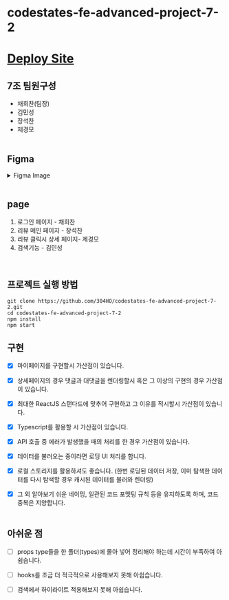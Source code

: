 # codestates-fe-advanced-project-7-2

# [Deploy Site](https://codestates-fe-advanced-project-7-2.vercel.app/)

## 7조 팀원구성

- 채희찬(팀장)
- 김민성
- 장석찬
- 제경모
  <br/>
  <br/>

## Figma

<details>
    <summary>Figma Image</summary>

    이미지 들어갈 예정

</details>
<br/>

## page

1. 로그인 페이지 - 채희찬
2. 리뷰 메인 페이지 - 장석찬
3. 리뷰 클릭시 상세 페이지- 제경모
4. 검색기능 - 김민성

<br/>

## 프로젝트 실행 방법

```
git clone https://github.com/304HO/codestates-fe-advanced-project-7-2.git
cd codestates-fe-advanced-project-7-2
npm install
npm start
```

## 구현

- [x] 마이페이지를 구현할시 가산점이 있습니다.

- [x] 상세페이지의 경우 댓글과 대댓글을 렌더링할시 혹은 그 이상의 구현의 경우 가산점이 있습니다.

- [x] 최대한 ReactJS 스탠다드에 맞추어 구현하고 그 이유를 적시할시 가산점이 있습니다.

- [x] Typescript를 활용할 시 가산점이 있습니다.

- [x] API 호출 중 에러가 발생했을 때의 처리를 한 경우 가산점이 있습니다.

- [x] 데이터를 불러오는 중이라면 로딩 UI 처리를 합니다.

- [x] 로컬 스토리지를 활용하셔도 좋습니다. (한번 로딩된 데이터 저장, 이미 탐색한 데이터를 다시 탐색할 경우 캐시된 데이터를 불러와 렌더링)

- [x] 그 외 알아보기 쉬운 네이밍, 일관된 코드 포맷팅 규칙 등을 유지하도록 하며, 코드 중복은 지양합니다.
      <br/>
      <br/>

## 아쉬운 점

- [ ] props type들을 한 폴더(types)에 몰아 넣어 정리해야 하는데 시간이 부족하여 아쉽습니다.

- [ ] hooks를 조금 더 적극적으로 사용해보지 못해 아쉽습니다.

- [ ] 검색에서 하이라이트 적용해보지 못해 아쉽습니다.
